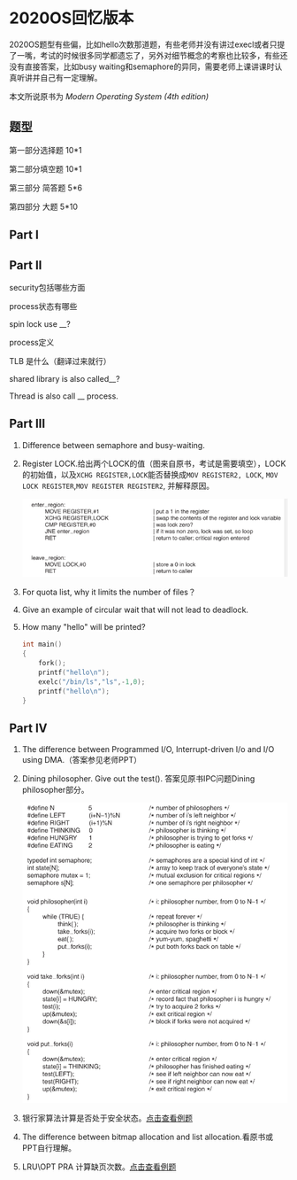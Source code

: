# 2020OS回忆版本

2020OS题型有些偏，比如hello次数那道题，有些老师并没有讲过execl或者只提了一嘴，考试的时候很多同学都遗忘了，另外对细节概念的考察也比较多，有些还没有直接答案，比如busy waiting和semaphore的异同，需要老师上课讲课时认真听讲并自己有一定理解。

本文所说原书为 *Modern Operating System (4th edition)*

## 题型

第一部分选择题 10*1

第二部分填空题 10*1

第三部分 简答题 5*6

第四部分 大题 5*10

## Part I

## Part II

security包括哪些方面

process状态有哪些

spin lock use \__?

process定义

TLB 是什么（翻译过来就行）

shared library is also called\__?

Thread is also call \__ process.

## Part III

1. Difference between semaphore and busy-waiting.

2. Register LOCK.给出两个LOCK的值（图来自原书，考试是需要填空），LOCK的初始值，以及`XCHG REGISTER,LOCK`能否替换成`MOV REGISTER2, LOCK`, `MOV LOCK REGISTER`,`MOV REGISTER REGISTER2`, 并解释原因。

   ![image-20200817193044458](./img/image-20200817193044458.png)

3. For quota list, why it limits the number of files？

4. Give an example of circular wait that will not lead to deadlock.

5. How many "hello" will be printed?

   ```c
   int main()
   {
       fork();
       printf("hello\n");
       exelc("/bin/ls","ls",-1,0);
       printf("hello\n");
   }
   ```

   

## Part IV

1. The difference between  Programmed I/O, Interrupt-driven I/o and I/O using DMA.（答案参见老师PPT）

2. Dining philosopher. Give out the test(). 答案见原书IPC问题Dining philosopher部分。

   ![image-20200817192639817](./img/image-20200817192639817.png)

3. 银行家算法计算是否处于安全状态。[点击查看例题](./OS_EXR.md)

4. The difference between bitmap allocation and list allocation.看原书或PPT自行理解。

5. LRU\OPT PRA 计算缺页次数。[点击查看例题](./OS_EXR.md)